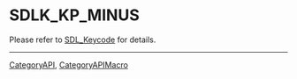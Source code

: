 # SDLK_KP_MINUS

Please refer to [SDL_Keycode](SDL_Keycode) for details.

----
[CategoryAPI](CategoryAPI), [CategoryAPIMacro](CategoryAPIMacro)

